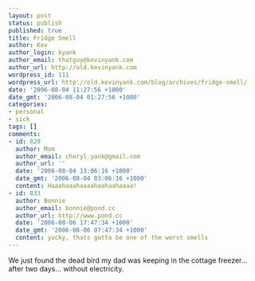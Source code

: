 ```yaml
---
layout: post
status: publish
published: true
title: Fridge Smell
author: Kev
author_login: kyank
author_email: thatguy@kevinyank.com
author_url: http://old.kevinyank.com
wordpress_id: 111
wordpress_url: http://old.kevinyank.com/blog/archives/fridge-smell/
date: '2006-08-04 11:27:56 +1000'
date_gmt: '2006-08-04 01:27:56 +1000'
categories:
- personal
- sick
tags: []
comments:
- id: 829
  author: Mom
  author_email: cheryl.yank@gmail.com
  author_url: ''
  date: '2006-08-04 13:06:16 +1000'
  date_gmt: '2006-08-04 03:06:16 +1000'
  content: Haaahaaahaaaahaahaahaaaa!
- id: 833
  author: Bonnie
  author_email: bonnie@pond.cc
  author_url: http://www.pond.cc
  date: '2006-08-06 17:47:34 +1000'
  date_gmt: '2006-08-06 07:47:34 +1000'
  content: yucky, thats gotta be one of the worst smells
---
```

<p>We just found the dead bird my dad was keeping in the cottage freezer... after two days... without electricity.</p>
